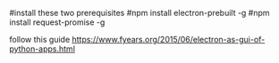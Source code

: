 #install these two prerequisites
#npm install electron-prebuilt -g
#npm install request-promise -g

follow this guide
https://www.fyears.org/2015/06/electron-as-gui-of-python-apps.html
